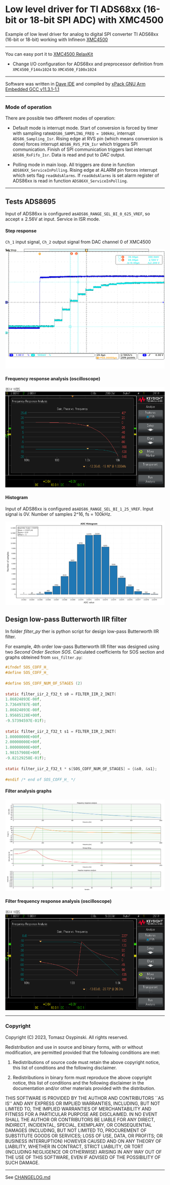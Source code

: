 # Low level driver for TI ADS68xx (16-bit or 18-bit SPI ADC) with XMC4500

Example of low level driver for analog to digital SPI converter TI ADS68xx (16-bit or 18-bit) working with
Infineon [XMC4500][xmc4500]

---

You can easy port it to [XMC4500 RelaxKit][xmc4500_kit]
- Change I/O configuration for ADS68xx and preprocessor definition from `XMC4500_F144x1024` to `XMC4500_F100x1024` 

---

Software was written in [Dave IDE][dave_ide] and compiled by [xPack GNU Arm Embedded GCC v11.3.1-1.1][xpack]

---

### Mode of operation

There are possible two different modes of operation:

- Default mode is interrupt mode.
Start of conversion is forced by timer with sampling rate`ADS86_SAMPLING_FREQ = 100kHz`, interrupt `ADS86_Sampling_Isr`.
Rising edge at RVS pin (which means conversion is done) forces interrupt `ADS86_RVS_PIN_Isr` which triggers SPI communication.
Finish of SPI communication triggers last interrupt `ADS86_RxFifo_Isr`. Data is read and put to *DAC* output.

- Polling mode in main loop.
All triggers are done in function `ADS86XX_ServiceInPolling`.
Rising edge at ALARM pin forces interrupt which sets flag `readAdsAlarms`.
If `readAdsAlarms` is set alarm register of ADS86xx is read in function `ADS86XX_ServiceInPolling`.

---

## Tests ADS8695

Input of ADS86xx is configured as`ADS86_RANGE_SEL_BI_0_625_VREF`, so accept ± 2.56V at input. Service in ISR mode.

#### Step response

`Ch_1` input signal, `Ch_2` output signal from DAC channel 0 of XMC4500

<p align="center"> <img src="./img/step.png"> </p>

#### Frequency response analysis (oscilloscope)

<p align="center"> <img src="./img/fra.png"> </p>

#### Histogram

Input of ADS86xx is configured as`ADS86_RANGE_SEL_BI_1_25_VREF`. Input signal is 0V.
Number of samples 2^16, fs = 100kHz.

<p align="center"> <img src="./img/Histogram_BI_1_25_VREF.png"> </p>


## Design low-pass Butterworth IIR filter

In folder *filter_py* ther is python script for design low-pass Butterworth IIR filter.

For example, 4th order low-pass Butterworth IIR filter was designed using two *Second Order Section SOS*.
Calculated coefficients for SOS section and graphs obteined from `sos_filter.py`:

```c
#ifndef SOS_COFF_H_
#define SOS_COFF_H_

#define SOS_COFF_NUM_OF_STAGES (2)

static filter_iir_2_f32_t s0 = FILTER_IIR_2_INIT(
1.86824893E-08f,
3.73649787E-08f,
1.86824893E-08f,
1.95685128E+00f,
-9.57394597E-01f);

static filter_iir_2_f32_t s1 = FILTER_IIR_2_INIT(
1.00000000E+00f,
2.00000000E+00f,
1.00000000E+00f,
1.98157908E+00f,
-9.82129258E-01f);

static filter_iir_2_f32_t * s[SOS_COFF_NUM_OF_STAGES] = {&s0, &s1};

#endif /* end of SOS_COFF_H_ */
```

#### Filter analysis graphs

<p align="center"> <img src="./img/lowpass_butter_4_sos.png"> </p>

#### Filter frequency response analysis (oscilloscope)

<p align="center"> <img src="./img/scope_lowpass_butter_4_sos.png"> </p>

---

### Copyright

Copyright (C) 2023, Tomasz Osypinski. All rights reserved.

Redistribution and use in source and binary forms, with or without
modification, are permitted provided that the following conditions
are met:

1. Redistributions of source code must retain the above copyright
  notice, this list of conditions and the following disclaimer.

2. Redistributions in binary form must reproduce the above copyright
  notice, this list of conditions and the following disclaimer in the
  documentation and/or other materials provided with the distribution.

THIS SOFTWARE IS PROVIDED BY THE AUTHOR AND CONTRIBUTORS ``AS IS'' AND
ANY EXPRESS OR IMPLIED WARRANTIES, INCLUDING, BUT NOT LIMITED TO, THE
IMPLIED WARRANTIES OF MERCHANTABILITY AND FITNESS FOR A PARTICULAR PURPOSE
ARE DISCLAIMED.  IN NO EVENT SHALL THE AUTHOR OR CONTRIBUTORS BE LIABLE
FOR ANY DIRECT, INDIRECT, INCIDENTAL, SPECIAL, EXEMPLARY, OR CONSEQUENTIAL
DAMAGES (INCLUDING, BUT NOT LIMITED TO, PROCUREMENT OF SUBSTITUTE GOODS
OR SERVICES; LOSS OF USE, DATA, OR PROFITS; OR BUSINESS INTERRUPTION)
HOWEVER CAUSED AND ON ANY THEORY OF LIABILITY, WHETHER IN CONTRACT, STRICT
LIABILITY, OR TORT (INCLUDING NEGLIGENCE OR OTHERWISE) ARISING IN ANY WAY
OUT OF THE USE OF THIS SOFTWARE, EVEN IF ADVISED OF THE POSSIBILITY OF
SUCH DAMAGE.

---
See [CHANGELOG.md](./CHANGELOG.md)

[xmc4500]: https://www.infineon.com/cms/en/product/microcontroller/32-bit-industrial-microcontroller-based-on-arm-cortex-m/32-bit-xmc4000-industrial-microcontroller-arm-cortex-m4/xmc4500/#!designsupport
[xmc4500_kit]: https://www.infineon.com/cms/en/product/evaluation-boards/kit_xmc45_relax_lite_v1/
[dave_ide]: https://softwaretools.infineon.com/tools/com.ifx.tb.tool.daveide
[xpack]: https://github.com/xpack-dev-tools/arm-none-eabi-gcc-xpack/releases